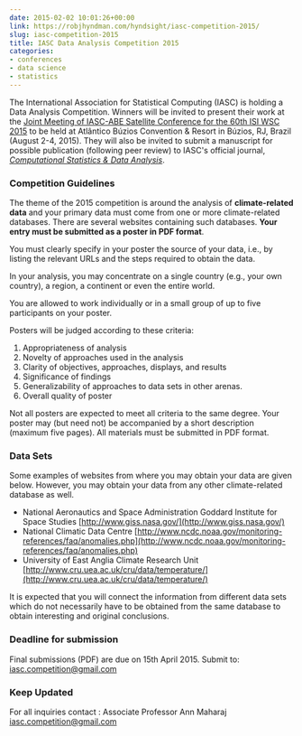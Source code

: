```yaml
---
date: 2015-02-02 10:01:26+00:00
link: https://robjhyndman.com/hyndsight/iasc-competition-2015/
slug: iasc-competition-2015
title: IASC Data Analysis Competition 2015
categories:
- conferences
- data science
- statistics
---
```


The International Association for Statistical Computing (IASC) is holding a Data Analysis Competition. Winners will be invited to present their work at the [Joint Meeting of IASC-ABE Satellite Conference for the 60th ISI WSC 2015](https://iasc-isi.org/2015/02/01/data-analysis-competition-2015-edition/) to be held at Atlântico Búzios Convention & Resort in Búzios, RJ, Brazil (August 2-4, 2015). They will also be invited to submit a manuscript for possible publication (following peer review) to IASC's official journal, [_Computational Statistics & Data Analysis_](http://www.journals.elsevier.com/computational-statistics-and-data-analysis/).<!-- more -->

### Competition Guidelines

The theme of the 2015 competition is around the analysis of **climate-related data** and your primary data must come from one or more climate-related databases. There are several websites containing such databases. **Your entry must be submitted as a poster in PDF format**.

You must clearly specify in your poster the source of your data, i.e., by listing the relevant URLs and the steps required to obtain the data.

In your analysis, you may concentrate on a single country (e.g., your own country), a region, a continent or even the entire world.

You are allowed to work individually or in a small group of up to five participants on your poster.

Posters will be judged according to these criteria:

  1. Appropriateness of analysis
  2. Novelty of approaches used in the analysis
  3. Clarity of objectives, approaches, displays, and results
  4. Significance of findings
  5. Generalizability of approaches to data sets in other arenas.
  6. Overall quality of poster

Not all posters are expected to meet all criteria to the same degree. Your poster may (but need not) be accompanied by a short description (maximum five pages). All materials must be submitted in PDF format.

### Data Sets

Some examples of websites from where you may obtain your data are given below. However, you may obtain your data from any other climate-related database as well.

  * National Aeronautics and Space Administration Goddard Institute for Space Studies
[http://www.giss.nasa.gov/](http://www.giss.nasa.gov/)
  * National Climatic Data Centre
[http://www.ncdc.noaa.gov/monitoring-references/faq/anomalies.php](http://www.ncdc.noaa.gov/monitoring-references/faq/anomalies.php)
  * University of East Anglia Climate Research Unit
[http://www.cru.uea.ac.uk/cru/data/temperature/](http://www.cru.uea.ac.uk/cru/data/temperature/)

It is expected that you will connect the information from different data sets which do not necessarily have to be obtained from the same database to obtain interesting and original conclusions.

### Deadline for submission

Final submissions (PDF) are due on 15th April 2015.
Submit to: [iasc.competition@gmail.com](mailto:iasc.competition@gmail.com)

### Keep Updated

For all inquiries contact :
Associate Professor Ann Maharaj [iasc.competition@gmail.com](mailto:iasc.competition@gmail.com)
